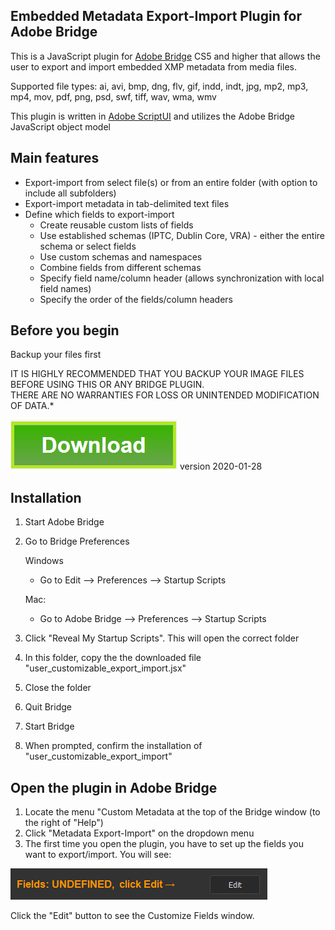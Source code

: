 ## Embedded Metadata Export-Import Plugin for Adobe Bridge
This is a JavaScript plugin for [Adobe Bridge](https://www.adobe.com/products/bridge.html) CS5 and higher that allows the user to export and import embedded XMP metadata from media files.

Supported file types: ai, avi, bmp, dng, flv, gif, indd, indt, jpg, mp2, mp3, mp4, mov, pdf, png, psd, swf, tiff, wav, wma, wmv

This plugin is written in [Adobe ScriptUI](https://estk.aenhancers.com/index.html) and utilizes the Adobe Bridge JavaScript object model

## Main features
 - Export-import from select file(s) or from an entire folder (with option to include all subfolders)
 - Export-import metadata in tab-delimited text files
 - Define which fields to export-import
   - Create reusable custom lists of fields
   - Use established schemas (IPTC, Dublin Core, VRA) - either the entire schema or select fields
   - Use custom schemas and namespaces
   - Combine fields from different schemas
   - Specify field name/column header (allows synchronization with local field names)
   - Specify the order of the fields/column headers

## Before you begin
Backup your files first
	
IT IS HIGHLY RECOMMENDED THAT YOU BACKUP YOUR IMAGE FILES BEFORE USING THIS OR ANY BRIDGE PLUGIN.	
THERE ARE NO WARRANTIES FOR LOSS OR UNINTENDED MODIFICATION OF DATA.*

<a href="https://github.com/MetadataDeluxe/adobe_bridge_custom_export-import/blob/master/custom_export_import.jsx.zip">![Download button](/images/download_button_003.png)</a>
version 2020-01-28

## Installation
 1. Start Adobe Bridge
 2. Go to Bridge Preferences
 
    Windows
      - Go to Edit --> Preferences --> Startup Scripts
    
    Mac:
      - Go to Adobe Bridge --> Preferences --> Startup Scripts
 3. Click "Reveal My Startup Scripts".  This will open the correct folder
 4. In this folder, copy the the downloaded file "user_customizable_export_import.jsx"
 5. Close the folder
 6. Quit Bridge
 7. Start Bridge
 8. When prompted, confirm the installation of "user_customizable_export_import"

## Open the plugin in Adobe Bridge
  1. Locate the menu "Custom Metadata at the top of the Bridge window (to the right of "Help")
  2. Click "Metadata Export-Import" on the dropdown menu
  3. The first time you open the plugin, you have to set up the fields you want to export/import. You will see:

![Fields: UNDEFINED](/images/undefined_001.png)

Click the "Edit" button to see the Customize Fields window.

